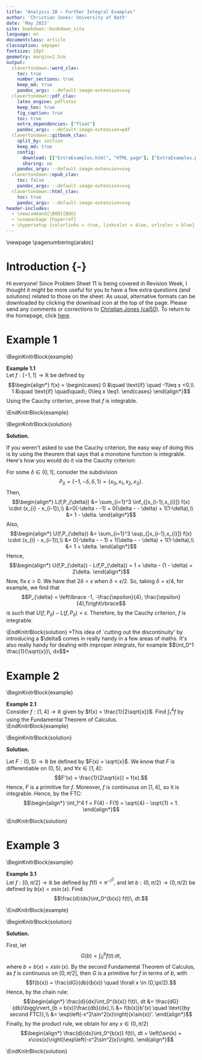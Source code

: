 ```yaml
---
title: "Analysis 1B — Further Integral Examples"
author: 'Christian Jones: University of Bath'
date: 'May 2023'
site: bookdown::bookdown_site
language: en
documentclass: article
classoption: a4paper
fontsize: 10pt
geometry: margin=2.5cm
output:
  clavertondown::word_clav:
    toc: true
    number_sections: true
    keep_md: true
    pandoc_args: --default-image-extension=svg
  clavertondown::pdf_clav:
    latex_engine: pdflatex
    keep_tex: true
    fig_caption: true
    toc: true
    extra_dependencies: ["float"]
    pandoc_args: --default-image-extension=pdf
  clavertondown::gitbook_clav:
    split_by: section
    keep_md: true
    config:
      download: [["ExtraExamples.html", "HTML page"], ["ExtraExamples.pdf","Standard print PDF"], ["ExtraExamplesClear.pdf","Clear print PDF"], ["ExtraExamplesLarge.pdf","Large print PDF"], ["ExtraExamples.docx","Accessible Word document"], ["ExtraExamples.epub","Accessible EPub book" ]]
      sharing: no
    pandoc_args: --default-image-extension=svg
  clavertondown::epub_clav:
    toc: false
    pandoc_args: --default-image-extension=svg
  clavertondown::html_clav:
    toc: true
    pandoc_args: --default-image-extension=svg
header-includes:
  - \newcommand{\BOO}{BOO}
  - \usepackage {hyperref}
  - \hypersetup {colorlinks = true, linkcolor = blue, urlcolor = blue}
---
```

<!-- This is needed since I am working with svg files from mathcha.io. It converts the graphics files to something that can be used in the pdf files. Code taken from https://stackoverflow.com/questions/50165404/how-to-make-a-pdf-using-bookdown-including-svg-images/56044642#56044642 -->

\newpage
\pagenumbering{arabic}

# Introduction {-}
Hi everyone! Since Problem Sheet 11 is being covered in Revision Week, I thought it might be more useful for you to have a few extra questions (and solutions) related to those on the sheet. As usual, alternative formats can be downloaded by clicking the download icon at the top of the page. Please send any comments or corrections to [Christian Jones (caj50)](mailto:caj50@bath.ac.uk). To return to the homepage, click [here](http://caj50.github.io/tutoring.html).

<!--<details open>
<summary>Want to ruin the surprise?</summary>
<br>
Well, you asked for it!
</details>-->

# Example 1

\BeginKnitrBlock{example}<div class="bookdown-example" custom-style="ExampleStyle" id="exm:ex1"><span class="exm:ex1" custom-style="NameStyle"><strong><span id="exm:ex1"></span>Example 1.1  </strong></span><div>Let $f:[-1,1] \to \mathbb{R}$ be defined by
$$\begin{align*}
    f(x) = \begin{cases}
    0 &\quad \text{if} \quad -1\leq x <0,\\
    1 &\quad \text{if} \quad\quad\; 0\leq x \leq1.
    \end{cases}
\end{align*}$$
Using the Cauchy criterion, prove that $f$ is integrable.
</div></div>\EndKnitrBlock{example}

\BeginKnitrBlock{solution}<div class="bookdown-solution" custom-style="ProofStyle"><span class="solution" custom-style="NameStyle"><strong>Solution. </strong></span> <p>If you weren't asked to use the Cauchy criterion, the easy way of doing this is by using the theorem that says that a monotone function is integrable. Here's how you would do it via the Cauchy criterion:

For some $\delta \in (0,1]$, consider the subdivision $$P_{\delta} = \lbrace -1, -\delta,\delta,1\rbrace = \lbrace x_0,x_1,x_2,x_3\rbrace.$$ Then,
$$\begin{align*}
    L(f,P_{\delta}) &= \sum_{i=1}^3 \inf_{[x_{i-1},x_{i}]} f(x) \cdot (x_{i} - x_{i-1}),\\
    &=0(-\delta - -1) + 0(\delta - - \delta) + 1(1-\delta),\\
    &= 1 - \delta.
\end{align*}$$
Also,
$$\begin{align*}
    U(f,P_{\delta}) &= \sum_{i=1}^3 \sup_{[x_{i-1},x_{i}]} f(x) \cdot (x_{i} - x_{i-1}),\\
    &= 0(-\delta - - 1) + 1(\delta - - \delta) + 1(1-\delta),\\
    &= 1 + \delta.
\end{align*}$$
Hence,
$$\begin{align*}
U(f,P_{\delta}) - L(f,P_{\delta}) = 1 + \delta - (1 - \delta) = 2\delta.
\end{align*}$$
Now, fix $\epsilon >0$. We have that $2\delta < \epsilon$ when $\delta < \epsilon/2$. So, taking $\delta = \epsilon/4$, for example, we find that $$P_{\delta} = \left\lbrace -1, -\frac{\epsilon}{4}, \frac{\epsilon}{4},1\right\rbrace$$ is such that $U(f,P_{\delta}) - L(f, P_{\delta}) <\epsilon$. Therefore, by the Cauchy criterion, $f$ is integrable.

</p></div>\EndKnitrBlock{solution}
*This idea of `cutting out the discontinuity' by introducing a $\delta$ comes in really handy in a few areas of maths. It's also really handy for dealing with improper integrals, for example $$\int_0^1 \frac{1}{\sqrt{x}}\, dx$$*

# Example 2

\BeginKnitrBlock{example}<div class="bookdown-example" custom-style="ExampleStyle" id="exm:ex2"><span class="exm:ex2" custom-style="NameStyle"><strong><span id="exm:ex2"></span>Example 2.1  </strong></span><div>Consider $f:[1,4] \to \mathbb{R}$ given by $f(x) = \frac{1}{2\sqrt{x}}$. Find $\int_1^4 f$ by using the Fundamental Theorem of Calculus.</div></div>\EndKnitrBlock{example}

\BeginKnitrBlock{solution}<div class="bookdown-solution" custom-style="ProofStyle"><span class="solution" custom-style="NameStyle"><strong>Solution. </strong></span> <p>Let $F:(0,5) \to \mathbb{R}$ be defined by $F(x) = \sqrt{x}$. We know that $F$ is differentiable on $(0,5)$, and $\forall x \in [1,4]$: $$F'(x) = \frac{1}{2\sqrt{x}} = f(x).$$ Hence, $F$ is a primitive for $f$. Moreover, $f$ is continuous on $[1,4]$, so it is integrable. Hence, by the FTC:
$$\begin{align*}
    \int_1^4 f = F(4) - F(1) = \sqrt{4} - \sqrt{1} = 1.
\end{align*}$$

</p></div>\EndKnitrBlock{solution}

# Example 3

\BeginKnitrBlock{example}<div class="bookdown-example" custom-style="ExampleStyle" id="exm:ex3"><span class="exm:ex3" custom-style="NameStyle"><strong><span id="exm:ex3"></span>Example 3.1  </strong></span><div>Let $f:[0,\pi/2] \to \mathbb{R}$ be defined by $f(t) = \mathrm{e}^{-t^2}$, and let $b:(0,\pi/2) \to (0,\pi/2)$ be defined by $b(x) = x\sin(x)$. Find $$\frac{d}{dx}\int_0^{b(x)} f(t)\, dt.$$
  </div></div>\EndKnitrBlock{example}

\BeginKnitrBlock{solution}<div class="bookdown-solution" custom-style="ProofStyle"><span class="solution" custom-style="NameStyle"><strong>Solution. </strong></span> <p>First, let $$G(b) = \int_0^b f(t)\, dt,$$ where $b = b(x) = x\sin(x)$. By the second Fundamental Theorem of Calculus, as $f$ is continuous on $[0,\pi/2]$, then $G$ is a primitive for $f$ in terms of $b$, with $$f(b(x)) = \frac{dG}{db}(b(x)) \quad \forall x \in (0,\pi/2).$$ Hence, by the chain rule:
$$\begin{align*}
    \frac{d}{dx}\int_0^{b(x)} f(t)\, dt &= \frac{dG}{db}\bigg\rvert_{b = b(x)}\frac{db}{dx},\\
    &= f(b(x))b'(x) \quad \text{(by second FTC)},\\
    &= \exp\left(-x^2\sin^2(x)\right)(x\sin(x))'.
\end{align*}$$
Finally, by the product rule, we obtain for any $x \in (0,\pi/2)$
$$\begin{align*}
    \frac{d}{dx}\int_0^{b(x)} f(t)\, dt = \left(\sin(x) + x\cos(x)\right)\exp\left(-x^2\sin^2(x)\right).
\end{align*}$$

</p></div>\EndKnitrBlock{solution}

<!--chapter:end:index.Rmd-->

